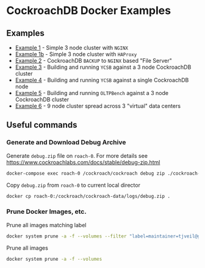 # CockroachDB Docker Examples

## Examples
* [Example 1](example-1/README.md) - Simple 3 node cluster with `NGINX`
* [Example 1b](example-1b/README.md) - Simple 3 node cluster with `HAProxy`
* [Example 2](example-2/README.md) - CockroachDB `BACKUP` to `NGINX` based "File Server"
* [Example 3](example-3/README.md) - Building and running `YCSB` against a 3 node CockroachDB cluster
* [Example 4](example-4/README.md) - Building and running `YCSB` against a single CockroachDB node
* [Example 5](example-5/README.md) - Building and running `OLTPBench` against a 3 node CockroachDB cluster
* [Example 6](example-6/README.md) - 9 node cluster spread across 3 "virtual" data centers 


## Useful commands

### Generate and Download Debug Archive
Generate `debug.zip` file on `roach-0`.  For more details see https://www.cockroachlabs.com/docs/stable/debug-zip.html
```bash
docker-compose exec roach-0 /cockroach/cockroach debug zip ./cockroach-data/logs/debug.zip --insecure
```

Copy `debug.zip` from `roach-0` to current local director
```bash
docker cp roach-0:/cockroach/cockroach-data/logs/debug.zip .
```

### Prune Docker Images, etc.
Prune all images matching label
```bash
docker system prune -a -f --volumes --filter "label=maintainer=tjveil@gmail.com"
```

Prune all images
```bash
docker system prune -a -f --volumes
```

